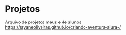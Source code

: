 # Projetos
Arquivo de projetos meus e de alunos
https://rayaneoliveiras.github.io/criando-aventura-alura-/
